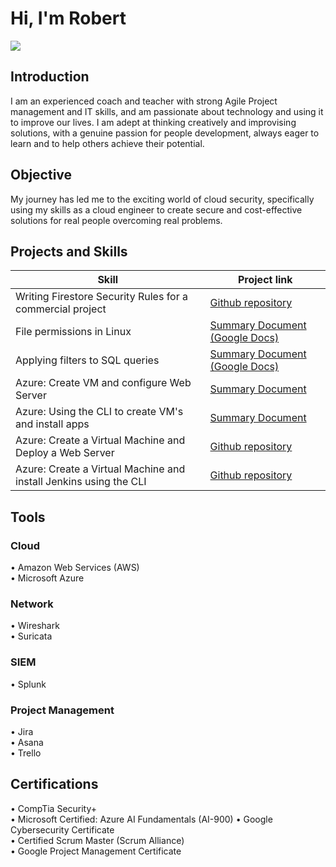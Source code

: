 # Hi, I'm Robert
<a href="https://www.linkedin.com/in/robertstrijdom/"><img src="https://img.shields.io/badge/-LinkedIn-0072b1?&style=for-the-badge&logo=linkedin&logoColor=white" /></a>

## Introduction

I am an experienced coach and teacher with strong Agile Project management and IT skills, and am passionate about technology and using it to improve our lives. I am adept at thinking creatively and improvising solutions, with a genuine passion for people development, always eager to learn and to help others achieve their potential.

## Objective

My journey has led me to the exciting world of cloud security, specifically using my skills as a cloud engineer to create secure and cost-effective solutions for real people overcoming real problems.

## Projects and Skills

| Skill                                         | Project link               |
|-----------------------------------------------|----------------------------|
| Writing Firestore Security Rules for a commercial project | <a href="https://github.com/rstrijdom/Firestore-security-rules">Github repository</a> |
| File permissions in Linux | <a href="https://docs.google.com/document/d/1apCoEis74bmTT0bHOTg3zdwpF5cm6t-UlJSVFE_EIFw/edit?usp=sharing">Summary Document (Google Docs)</a>|
| Applying filters to SQL queries | <a href="https://docs.google.com/document/d/1B5OTcGPr8fOeOlHhlFRA3tAQNI8M9qHdznXsWtcIvyE/edit?usp=sharing">Summary Document (Google Docs)</a>|
| Azure: Create VM and configure Web Server | <a href="https://github.com/rstrijdom/Azure-Create-a-Virtual-Machine-and-Deploy-a-Web-Server/tree/main">Summary Document </a>|
| Azure: Using the CLI to create VM's and install apps | <a href="https://github.com/rstrijdom/Azure-Create-a-VM-and-install-an-app-using-the-CLI-in-Linux/tree/main">Summary Document</a>|
| Azure: Create a Virtual Machine and Deploy a Web Server | <a href="https://github.com/rstrijdom/Azure-Create-a-Virtual-Machine-and-Deploy-a-Web-Server/tree/main">Github repository</a>
| Azure: Create a Virtual Machine and install Jenkins using the CLI | <a href="https://github.com/rstrijdom/Azure-Create-a-VM-and-install-an-app-using-the-CLI-in-Linux/tree/main">Github repository</a>

## Tools

### Cloud
<div>
• Amazon Web Services (AWS)<br>
• Microsoft Azure
</div>

### Network
<div>
• Wireshark<br>
• Suricata
</div>

### SIEM
<div>
• Splunk
</div>

### Project Management
<div>
• Jira<br>
• Asana<br>
• Trello
</div>

## Certifications
<div>
• CompTia Security+<br>
• Microsoft Certified: Azure AI Fundamentals (AI-900)
• Google Cybersecurity Certificate<br>
• Certified Scrum Master (Scrum Alliance)<br>
• Google Project Management Certificate
</div>

